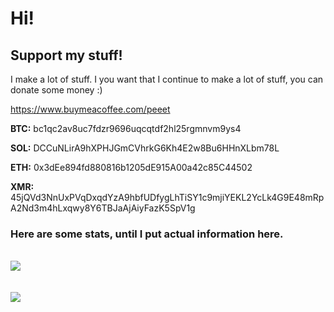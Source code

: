 # Hi!

## Support my stuff!

I make a lot of stuff. I you want that I continue to make a lot of stuff, you can donate some money :)

https://www.buymeacoffee.com/peeet

**BTC:** bc1qc2av8uc7fdzr9696uqcqtdf2hl25rgmnvm9ys4

**SOL:** DCCuNLirA9hXPHJGmCVhrkG6Kh4E2w8Bu6HHnXLbm78L

**ETH:** 0x3dEe894fd880816b1205dE915A00a42c85C44502

**XMR:** 45jQVd3NnUxPVqDxqdYzA9hbfUDfygLhTiSY1c9mjiYEKL2YcLk4G9E48mRpA2Nd3m4hLxqwy8Y6TBJaAjAiyFazK5SpV1g

### Here are some stats, until I put actual information here.
<br>

<a href="https://github.com/anuraghazra/github-readme-stats">
  <img align="center" src="https://github-readme-stats.vercel.app/api?username=wwhtrbbtt&show_icons=true&theme=dracula" />
</a>
<br><br><br>
<a href="https://github.com/anuraghazra/convoychat">
  <img align="center" src="https://github-readme-stats.vercel.app/api/top-langs/?username=wwhtrbbtt&layout=compact&theme=dracula&langs_count=10" />
</a>
